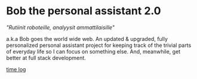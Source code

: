 # Bob the personal assistant 2.0

_"Rutiinit roboteille, analyysit ammattilaisille"_

a.k.a Bob goes the world wide web. An updated & upgraded, fully personalized personal assistant project for keeping track of the trivial parts of everyday life so I can focus on something else. And, meanwhile, get better at full stack development.

[time log](https://github.com/korolainenriikka/Bob2/timelog.md)
